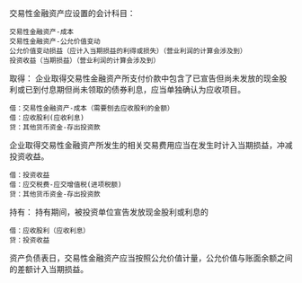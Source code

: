交易性金融资产应设置的会计科目：
	
	交易性金融资产-成本
	交易性金融资产-公允价值变动
	公允价值变动损益（应计入当期损益的利得或损失）（营业利润的计算会涉及到）
	投资收益（当期损益）（营业利润的计算会涉及到）
	
取得：
企业取得交易性金融资产所支付价款中包含了已宣告但尚未发放的现金股利或已到付息期但尚未领取的债券利息，应当单独确认为应收项目。

	借：交易性金融资产-成本（需要刨去应收股利的金额）
	借：应收股利(应收利息)
	贷：其他货币资金-存出投资款

企业取得交易性金融资产所发生的相关交易费用应当在发生时计入当期损益，冲减投资收益。
	
	借：投资收益
	借：应交税费-应交增值税(进项税额)
	贷：其他货币资金-存出投资款

持有：
持有期间，被投资单位宣告发放现金股利或利息的

	借：应收股利（应收利息）
	贷：投资收益
	
资产负债表日，交易性金融资产应当按照公允价值计量，公允价值与账面余额之间的差额计入当期损益。


